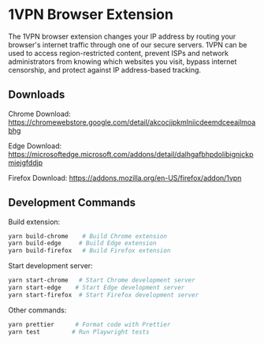# 1VPN Browser Extension

The 1VPN browser extension changes your IP address by routing your browser's internet traffic through one of our secure servers. 1VPN can be used to access region-restricted content, prevent ISPs and network administrators from knowing which websites you visit, bypass internet censorship, and protect against IP address-based tracking.

## Downloads

Chrome Download: https://chromewebstore.google.com/detail/akcocjjpkmlniicdeemdceeajlmoabhg

Edge Download: https://microsoftedge.microsoft.com/addons/detail/dalhgafbhpdolibignjckpmiejgfddjp

Firefox Download: https://addons.mozilla.org/en-US/firefox/addon/1vpn

## Development Commands

Build extension:

```bash
yarn build-chrome    # Build Chrome extension
yarn build-edge     # Build Edge extension
yarn build-firefox   # Build Firefox extension
```

Start development server:

```bash
yarn start-chrome   # Start Chrome development server
yarn start-edge    # Start Edge development server
yarn start-firefox  # Start Firefox development server
```

Other commands:

```bash
yarn prettier      # Format code with Prettier
yarn test         # Run Playwright tests
```
